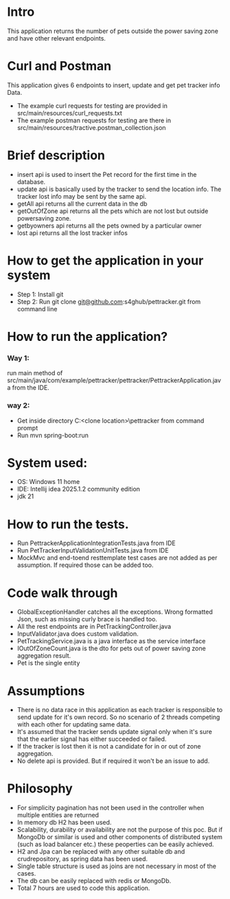 # Intro
This application returns the number of pets outside the power saving zone and have other relevant endpoints.

# Curl and Postman

This application gives 6 endpoints to insert, update and get pet tracker info Data.
- The example curl requests for testing are provided in src/main/resources/curl_requests.txt
- The example postman requests for testing are there in src/main/resources/tractive.postman_collection.json

# Brief description
- insert api is used to insert the Pet record for the first time in the database.
- update api is basically used by the tracker to send the location info. The tracker lost info may be sent by the same api.
- getAll api returns all the current data in the db
- getOutOfZone api returns all the pets which are not lost but outside powersaving zone.
- getbyowners api returns all the pets owned by a particular owner
- lost api returns all the lost tracker infos

# How to get the application in your system
- Step 1: Install git
- Step 2: Run  git clone git@github.com:s4ghub/pettracker.git from command line

# How to run the application?

### Way 1: 
run main method of src/main/java/com/example/pettracker/pettracker/PettrackerApplication.java from the IDE.

### way 2:
- Get inside directory C:\<clone location>\pettracker from command prompt
- Run mvn spring-boot:run

# System used:

- OS: Windows 11 home
- IDE: Intellij idea 2025.1.2 community edition
- jdk 21

# How to run the tests.

- Run PettrackerApplicationIntegrationTests.java from IDE
- Run PetTrackerInputValidationUnitTests.java from IDE
- MockMvc and end-toend resttemplate test cases are not added as per assumption. If required those can be added too.

# Code walk through

- GlobalExceptionHandler catches all the exceptions. Wrong formatted Json, such as missing curly brace is handled too.
- All the rest endpoints are in PetTrackingController.java
- InputValidator.java does custom validation.
- PetTrackingService.java is a java interface as the service interface
- IOutOfZoneCount.java is the dto for pets out of power saving zone aggregation result.
- Pet is the single entity


# Assumptions

- There is no data race in this application as each tracker is responsible to send update for it's own record. So no scenario of 2 threads competing with each other for updating same data.
- It's assumed that the tracker sends update signal only when it's sure that the earlier signal has either succeeded or failed.
- If the tracker is lost then it is not a candidate for in or out of zone aggregation.
- No delete api is provided. But if required it won't be an issue to add.



# Philosophy

- For simplicity pagination has not been used in the controller when multiple entities are returned
- In memory db H2 has been used.
- Scalability, durability or availability are not the purpose of this poc. But if MongoDb or similar is used and other components of distributed system (such as load balancer etc.) these peoperties can be easily achieved.
- H2 and Jpa can be replaced with any other suitable db and crudrepository, as spring data has been used.
- Single table structure is used as joins are not necessary in most of the cases.
- The db can be easily replaced with redis or MongoDb.
- Total 7 hours are used to code this application.



